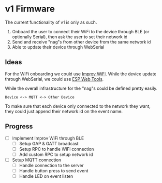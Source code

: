 # v1 Firmware

The current functionality of v1 is only as such.

1. Onboard the user to connect their WiFi to the device through BLE (or optionally Serial), then ask the user to set their network id
2. Send and receive "nag"s from other device from the same network id
3. Able to update their device through WebSerial

## Ideas

For the WiFi onboarding we could use [Improv WiFI](https://improv-wifi.com). While the device update through WebSerial, we could use [ESP Web Tools](https://esphome.github.io/esp-web-tools/).

While the overall infrastructure for the "nag"s could be defined pretty easily.

```text
Device <-> MQTT <-> Other Device
```

To make sure that each device only connected to the network they want, they could just append their network id on the event name.

## Progress

- [ ] Implement Improv WiFi through BLE
  - [ ] Setup GAP & GATT broadcast
  - [ ] Setup RPC to handle WiFi connection
  - [ ] Add custom RPC to setup network id
- [ ] Setup MQTT connection
  - [ ] Handle connection to the server
  - [ ] Handle button press to send event
  - [ ] Handle LED on event listen

